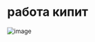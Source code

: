# работа кипит
![image](https://user-images.githubusercontent.com/113344420/205995860-71c4f58d-7785-4667-9ae2-ce0dd3469cab.png)
